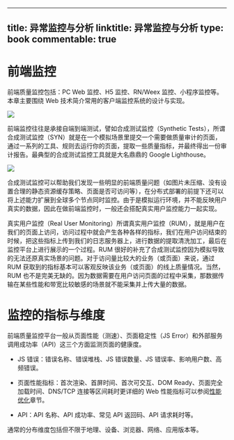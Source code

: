 
---
title: 异常监控与分析
linktitle: 异常监控与分析
type: book
commentable: true
---

# 前端监控

前端质量监控包括：PC Web 监控、H5 监控、RN/Weex 监控、小程序监控等。本章主要围绕 Web 技术简介常用的客户端监控系统的设计与实现。

![](https://i.postimg.cc/Bvz3c0FW/image.png)

前端监控往往是承接自端到端测试，譬如合成测试监控（Synthetic Tests），所谓合成测试监控（SYN）就是在一个模拟场景里提交一个需要做质量审计的页面，通过一系列的工具、规则去运行你的页面，提取一些质量指标，并最终得出一份审计报告。最典型的合成测试监控工具就是大名鼎鼎的 Google Lighthouse。

![](https://i.postimg.cc/ZRKnptYD/image.png)

合成测试监控可以帮助我们发现一些明显的前端质量问题（如图片未压缩、没有设置合理的静态资源缓存策略、页面是否可访问等），在分布式部署的前提下还可以将上述能力扩展到全球多个节点同时监控。由于是模拟运行环境，并不能反映用户真实的数据，因此在做前端监控时，一般还会搭配真实用户监控能力一起实现。

真实用户监控（Real User Monitoring）所谓真实用户监控（RUM），就是用户在我们的页面上访问，访问过程中就会产生各种各样的指标，我们在用户访问结束的时候，把这些指标上传到我们的日志服务器上，进行数据的提取清洗加工，最后在监控平台上进行展示的一个过程。RUM 很好的补充了合成测试监控因为模拟导致的无法还原真实场景的问题。对于访问量比较大的业务（或页面）来说，通过 RUM 获取到的指标基本可以客观反映该业务（或页面）的线上质量情况。当然，RUM 也不是完美无缺的。因为数据需要在用户访问页面的过程中采集，那数据传输在某些性能和带宽比较敏感的场景就不能采集并上传大量的数据。

# 监控的指标与维度

前端质量监控平台一般从页面性能（测速）、页面稳定性（JS Error）和外部服务调用成功率（API）这三个方面监测页面的健康度。

- JS 错误：错误名称、错误堆栈、JS 错误数量、JS 错误率、影响用户数、高频错误。

- 页面性能指标：首次渲染、首屏时间、首次可交互、DOM Ready、页面完全加载时间、DNS/TCP 连接等区间耗时更详细的 Web 性能指标可以参阅[性能优化](https://ngte-web.gitbook.io/i/?性能优化)章节。

- API：API 名称、API 成功率、常见 API 返回码、API 请求耗时等。

通常的分布维度包括但不限于地理、设备、浏览器、网络、应用版本等。

    
